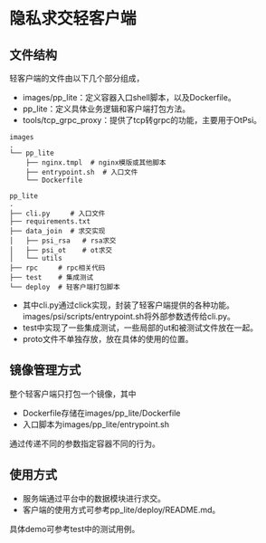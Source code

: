 # 隐私求交轻客户端

## 文件结构
轻客户端的文件由以下几个部分组成，
- images/pp_lite：定义容器入口shell脚本，以及Dockerfile。
- pp_lite：定义具体业务逻辑和客户端打包方法。
- tools/tcp_grpc_proxy：提供了tcp转grpc的功能，主要用于OtPsi。
```
images
.
└── pp_lite
    ├── nginx.tmpl  # nginx模版或其他脚本
    ├── entrypoint.sh  # 入口文件  
    └── Dockerfile
```

```
pp_lite
.
├── cli.py     # 入口文件
├── requirements.txt
├── data_join  # 求交实现
│   ├── psi_rsa   # rsa求交
│   ├── psi_ot    # ot求交
│   └── utils
├── rpc     # rpc相关代码
├── test    # 集成测试
└── deploy  # 轻客户端打包脚本
```
- 其中cli.py通过click实现，封装了轻客户端提供的各种功能。images/psi/scripts/entrypoint.sh将外部参数透传给cli.py。
- test中实现了一些集成测试，一些局部的ut和被测试文件放在一起。
- proto文件不单独存放，放在具体的使用的位置。

## 镜像管理方式
整个轻客户端只打包一个镜像，其中
- Dockerfile存储在images/pp_lite/Dockerfile
- 入口脚本为images/pp_lite/entrypoint.sh

通过传递不同的参数指定容器不同的行为。

## 使用方式
- 服务端通过平台中的数据模块进行求交。
- 客户端的使用方式可参考pp_lite/deploy/README.md。

具体demo可参考test中的测试用例。